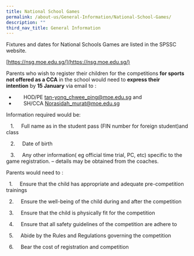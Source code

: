 ```yaml
---
title: National School Games
permalink: /about-us/General-Information/National-School-Games/
description: ""
third_nav_title: General Information
---
```

Fixtures and dates for National Schools Games are listed in the SPSSC website. 

[https://nsg.moe.edu.sg/](https://nsg.moe.edu.sg/)

  
  

Parents who wish to register their children for the competitions **for sports not offered as a CCA** in the school would need to **express their intention** by **15 January** via email to :

*         HOD/PE [tan-yong\_chwee\_ping@moe.edu.sg](mailto:tan-yong_chwee_ping@moe.edu.sg) and
*         SH/CCA [Norasidah\_murat@moe.edu.sg](mailto:Norasidah_murat@moe.edu.sg)

Information required would be:

   1.     Full name as in the student pass (FIN number for foreign student)and class

   2.     Date of birth

   3.     Any other information( eg official time trial, PC, etc) specific to the game registration. – details may be obtained from the coaches.

Parents would need to :

  1.     Ensure that the child has appropriate and adequate pre-competition trainings

  2.     Ensure the well-being of the child during and after the competition

  3.     Ensure that the child is physically fit for the competition

  4.     Ensure that all safety guidelines of the competition are adhere to

  5.     Abide by the Rules and Regulations governing the competition

  6.     Bear the cost of registration and competition